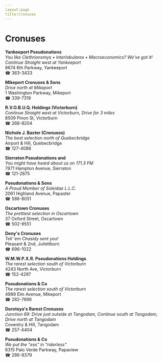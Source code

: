```yaml
---
layout:page
title:Cronuses
---
```

# Cronuses

**Yankeeport Pseudonations**  
_You like Clethrionomys • Interlobulares • Macroeconomics? We've got it! 
Continue Straight west at Yankeeport_  
8674 6th Parkway, Yankeeport  
☎ 363-3433



**Mikeport Cronuses & Sons**  
_Drive north at Mikeport_  
1 Washington Parkway, Mikeport  
☎ 339-7319



**R.V.O.B.U.Q. Holdings (Victorburn)**  
_Continue Straight west at Victorburn, Drive for 3 miles_  
8509 Pinon St, Victorburn  
☎ 268-8204



**Nichole J. Baxter (Cronuses)**  
_The best selection north of Quebecbridge_  
Airport & Hill, Quebecbridge  
☎ 127-4096



**Sierraton Pseudonations and**  
_You might have heard about us on 171.3 FM_  
7871 Hampton Avenue, Sierraton  
☎ 121-2875



**Pseudonations & Sons**  
_A Proud Member of Soleidae L.L.C._  
2061 Highland Avenue, Papaster  
☎ 588-8051



**Oscartown Cronuses**  
_The prettiest selection in Oscartown_  
37 Oxford Street, Oscartown  
☎ 502-9551



**Deny's Cronuses**  
_Tell 'em Chasidy sent you!_  
Pleasant & 2nd, Juliettburn  
☎ 696-1022



**W.M.W.P.X.R. Pseudonations Holdings**  
_The rarest selection south of Victorburn_  
4243 North Ave, Victorburn  
☎ 152-4297



**Pseudonations & Co**  
_The rarest selection south of Victorburn_  
4989 Elm Avenue, Mikeport  
☎ 282-7696



**Doroteya's Rarest Cronuses**  
_Junction 69: Drive just outside at Tangodam, Continue south at Tangodam, Drive north at Tangodam_  
Coventry & Hill, Tangodam  
☎ 257-4404



**Pseudonations & Co**  
_We put the "ess" in "riderless"_  
8315 Palo Verde Parkway, Papaview  
☎ 286-8379



